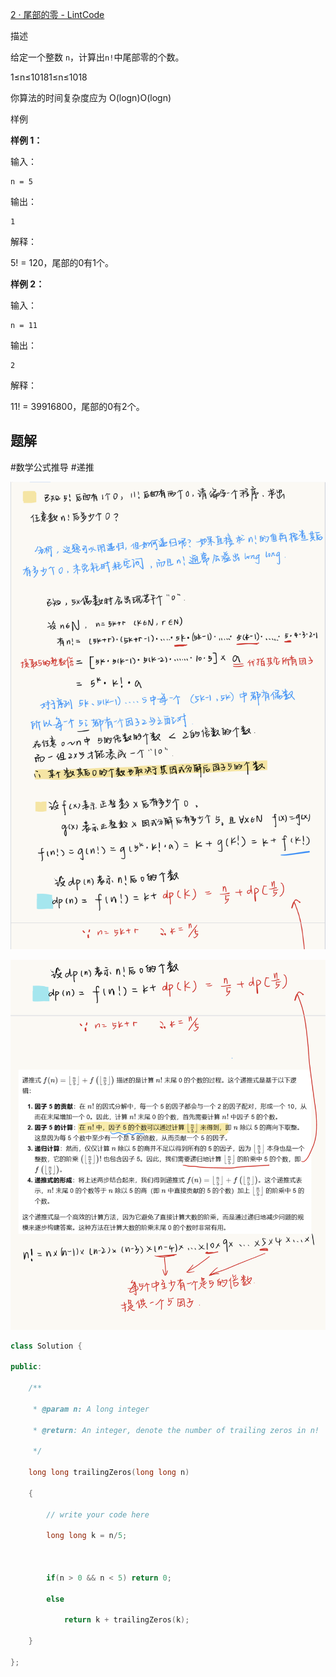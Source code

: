 
[2 · 尾部的零 - LintCode](https://www.lintcode.com/problem/2/description)

描述

给定一个整数 `n`，计算出`n!`中尾部零的个数。

1≤n≤10181≤n≤1018

你算法的时间复杂度应为 O(logn)O(logn)

样例

**样例 1：**

输入：

```
n = 5
```

输出：

```
1
```

解释：

5! = 120，尾部的0有1个。

**样例 2：**

输入：

```
n = 11
```

输出：

```
2
```

解释：

11! = 39916800，尾部的0有2个。

## 题解

#数学公式推导 #递推

![](../zPictureStore/微信图片_20240909212827.png)

![](../zPictureStore/微信图片_20240909212834.png)

```cpp
class Solution {

public:

    /**

     * @param n: A long integer

     * @return: An integer, denote the number of trailing zeros in n!

     */

    long long trailingZeros(long long n)

    {

        // write your code here

        long long k = n/5;

  

        if(n > 0 && n < 5) return 0;

        else

            return k + trailingZeros(k);

    }

};
```
